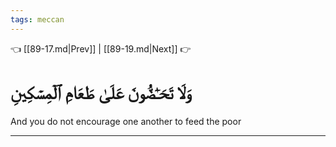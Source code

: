 ```yaml
---
tags: meccan
---
```


👈 [[89-17.md|Prev]] | [[89-19.md|Next]] 👉

# وَلَا تَحَـٰٓضُّونَ عَلَىٰ طَعَامِ ٱلۡمِسۡكِينِ

And you do not encourage one another to feed the poor

---

